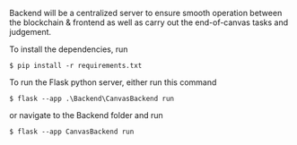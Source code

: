Backend will be a centralized server to ensure smooth operation between the blockchain & frontend as well as carry out the end-of-canvas tasks and judgement.

To install the dependencies, run
```shell
$ pip install -r requirements.txt
```

To run the Flask python server, either run this command
```shell
$ flask --app .\Backend\CanvasBackend run 
```

or navigate to the Backend folder and run

```shell
$ flask --app CanvasBackend run 
```

